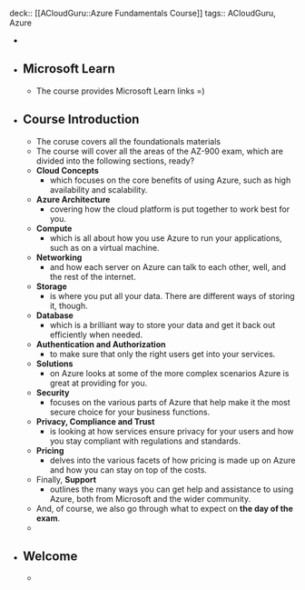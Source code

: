 deck:: [[ACloudGuru::Azure Fundamentals Course]]
tags:: ACloudGuru, Azure

-
- ## Microsoft Learn
	- The course provides Microsoft Learn links =)
- ## Course Introduction
	- The coruse covers all the foundationals materials
	- The course will cover all the areas of the AZ-900 exam, which are divided into the following sections, ready?
	- **Cloud Concepts**
		- which focuses on the core benefits of using Azure, such as high availability and scalability.
	- **Azure Architecture**
		- covering how the cloud platform is put together to work best for you.
	- **Compute**
		- which is all about how you use Azure to run your applications, such as on a virtual machine.
	- **Networking**
		- and how each server on Azure can talk to each other, well, and the rest of the internet.
	- **Storage**
		- is where you put all your data. There are different ways of storing it, though.
	- **Database**
		- which is a brilliant way to store your data and get it back out efficiently
		  when needed.
	- **Authentication and Authorization**
		- to make sure that only the right users get into your services.
	- **Solutions**
		- on Azure looks at some of the more complex scenarios Azure is great at providing for you.
	- **Security**
		- focuses on the various parts of Azure that help make it the most secure choice for your business functions.
	- **Privacy, Compliance and Trust**
		- is looking at how services ensure privacy for your users and how you stay compliant with regulations and standards.
	- **Pricing**
		- delves into the various facets of how pricing is made up on Azure
		  and how you can stay on top of the costs.
	- Finally, **Support**
		- outlines the many ways you can get help and assistance to using Azure, both from Microsoft and the wider community.
	- And, of course, we also go through what to expect on **the day of the exam**.
	-
- ## Welcome
	-
